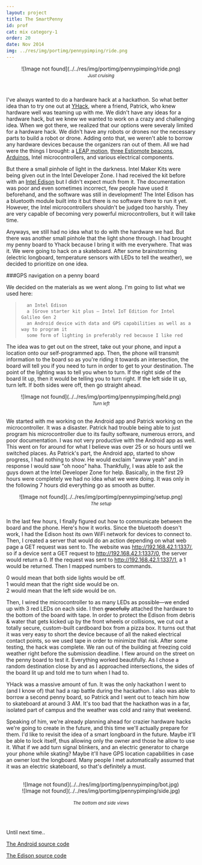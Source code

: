 ```yaml
---
layout: project
title: The SmartPenny
id: prof
cat: mix category-1
order: 20
date: Nov 2014
img: ../res/img/portimg/pennypimping/ride.png
---
```


<center>![Image not found](../../res/img/portimg/pennypimping/ride.png)<br>
<small><i>Just cruising</i></small></center><br><br>

I've always wanted to do a hardware hack at a hackathon. So what better idea than to try one out at [YHack](http://www.yhack.org/), where a friend, Patrick, who knew hardware well was teaming up with me. We didn't have any ideas for a hardware hack, but we knew we wanted to work on a crazy and challenging idea. When we got there, we realized that our options were severaly limited for a hardware hack. We didn't have any robots or drones nor the necessary parts to build a robot or drone. Adding onto that, we weren't able to borrow any hardware devices because the organizers ran out of them. All we had were the things I brought: a [LEAP motion](https://www.leapmotion.com/), [three Estiomote beacons](http://estimote.com/), [Arduinos](http://arduino.cc/), Intel microcontrollers, and various electrical components.

But there a small pinhole of light in the darkness. Intel Maker Kits were being given out in the Intel Developer Zone. I had received the kit before with an [Intel Edison](http://www.intel.com/content/www/us/en/do-it-yourself/edison.html) but I didn't expect much from it. The documentation was poor and even sometimes incorrect, few people have used it beforehand, and the software was still in development! The Intel Edison has a bluetooth module built into it but there is no software there to run it yet. However, the Intel microcontrollers shouldn't be judged too harshly. They are very capable of becoming very powerful microcontrollers, but it will take time.

Anyways, we still had no idea what to do with the hardware we had. But there was another small pinhole that the light shone through. I had brought my penny board to Yhack because I bring it with me everywhere. That was it. We were going to hack on a skateboard. After some brainstorming (electric longboard, temperature sensors with LEDs to tell the weather), we decided to prioritize on one idea.

###GPS navigation on a penny board

We decided on the materials as we went along. I'm going to list what we used here:

>		an Intel Edison
>		a [Grove starter kit plus – Intel IoT Edition for Intel Galileo Gen 2
>		an Android device with data and GPS capabilities as well as a way to program it
>		some form of lighting in preferably red because I like red

The idea was to get out on the street, take out your phone, and input a location onto our self-programmed app. Then, the phone will transmit information to the board so as you're riding it towards an intersection, the board will tell you if you need to turn in order to get to your destination. The point of the lighting was to tell you when to turn. If the right side of the board lit up, then it would be telling you to turn right. If the left side lit up, turn left. If both sides were off, then go straight ahead.

<center>![Image not found](../../res/img/portimg/pennypimping/held.png)<br>
<small><i>Turn left</i></small></center><br>

We started with me working on the Android app and Patrick working on the microcontroller. It was a disaster. Patrick had trouble being able to just program his microcontroller due to its faulty software, numerous errors, and poor documentation. I was not very productive with the Android app as well. This went on for around for what I believe was over 25 or so hours until we switched places. As Patrick's part, the Android app, started to show progress, I had nothing to show. He would exclaim "awww yeah" and in response I would saw "oh nooo" haha. Thankfully, I was able to ask the guys down at the Intel Developer Zone for help. Basically, in the first 29 hours were completely we had no idea what we were doing. It was only in the following 7 hours did everything go as smooth as butter.

<center>![Image not found](../../res/img/portimg/pennypimping/setup.png)<br>
<small><i>The setup</i></small></center><br>

In the last few hours, I finally figured out how to communicate between the board and the phone. Here's how it works. Since the bluetooth doesn't work, I had the Edison host its own WiFi network for devices to connect to. Then, I created a server that would do an action depending on what web page a GET request was sent to. The website was http://192.168.42.1:1337/, so if a device sent a GET request to http://192.168.42.1:1337/0, the server would return a 0. If the request was sent to http://192.168.42.1:1337/1, a 1 would be returned. Then I mapped numbers to commands. 

0 would mean that both side lights would be off. 
<br>
1 would mean that the right side would be on. 
<br>
2 would mean that the left side would be on.

Then, I wired the microcontroller to as many LEDs as possible&mdash;we ended up with 3 red LEDs on each side. I then <del>gracefully</del> attached the hardware to the bottom of the board with tape. In order to protect the Edison from debris & water that gets kicked up by the front wheels or collisions, we cut out a totally secure, custom-built cardboard box from a pizza box. It turns out that it was very easy to short the device because of all the naked electrical contact points, so we used tape in order to minimize that risk. After some testing, the hack was complete. We ran out of the building at freezing cold weather right before the submission deadline. I flew around on the street on the penny board to test it. Everything worked beautifully. As I chose a random destination close by and as I approached intersections, the sides of the board lit up and told me to turn when I had to.

YHack was a massive amount of fun. It was the only hackathon I went to (and I know of) that had a rap battle during the hackathon. I also was able to borrow a second penny board, so Patrick and I went out to teach him how to skateboard at around 3 AM. It's too bad that the hackathon was in a far, isolated part of campus and the weather was cold and rainy that weekend.

Speaking of him, we're already planning ahead for crazier hardware hacks we're going to create in the future, and this time we'll actually prepare for them. I'd like to revisit the idea of a smart longboard in the future. Maybe it'll be able to lock itself, thus allowing only the owner and those he allow to use it. What if we add turn signal blinkers, and an electric generator to charge your phone while skating? Maybe it'll have GPS location capabilities in case an owner lost the longboard. Many people I met automatically assumed that it was an electric skateboard, so that's definitely a must.<br><br>

<center>![Image not found](../../res/img/portimg/pennypimping/bot.jpg)<br>
		![Image not found](../../res/img/portimg/pennypimping/side.jpg)<br>

<small><i>The bottom and side views</i></small></center><br><br>

Until next time..

[The Android source code](https://github.com/PennyPimping/android)

[The Edison source code](https://github.com/PennyPimping/Edison)